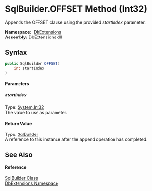 SqlBuilder.OFFSET Method (Int32)
================================
Appends the OFFSET clause using the provided *startIndex* parameter.

  **Namespace:**  [DbExtensions][1]  
  **Assembly:** DbExtensions.dll

Syntax
------

```csharp
public SqlBuilder OFFSET(
	int startIndex
)
```

#### Parameters

##### *startIndex*
Type: [System.Int32][2]  
The value to use as parameter.

#### Return Value
Type: [SqlBuilder][3]  
A reference to this instance after the append operation has completed.

See Also
--------

#### Reference
[SqlBuilder Class][3]  
[DbExtensions Namespace][1]  

[1]: ../README.md
[2]: https://docs.microsoft.com/dotnet/api/system.int32
[3]: README.md